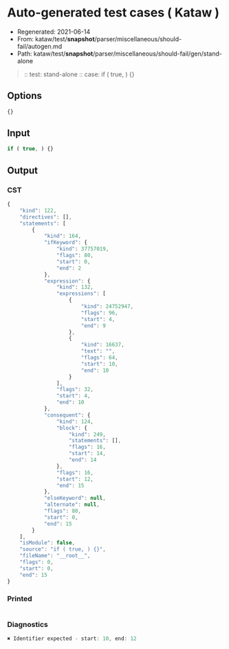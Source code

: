 # Auto-generated test cases ( Kataw )
- Regenerated: 2021-06-14
- From: kataw/test/__snapshot__/parser/miscellaneous/should-fail/autogen.md
- Path: kataw/test/__snapshot__/parser/miscellaneous/should-fail/gen/stand-alone
> :: test: stand-alone
> :: case: if ( true, ) {}
## Options

`````js
{}
`````
## Input

`````js
if ( true, ) {}
`````
## Output

### CST

```javascript
{
    "kind": 122,
    "directives": [],
    "statements": [
        {
            "kind": 164,
            "ifKeyword": {
                "kind": 37757019,
                "flags": 80,
                "start": 0,
                "end": 2
            },
            "expression": {
                "kind": 132,
                "expressions": [
                    {
                        "kind": 24752947,
                        "flags": 96,
                        "start": 4,
                        "end": 9
                    },
                    {
                        "kind": 16637,
                        "text": "",
                        "flags": 64,
                        "start": 10,
                        "end": 10
                    }
                ],
                "flags": 32,
                "start": 4,
                "end": 10
            },
            "consequent": {
                "kind": 124,
                "block": {
                    "kind": 249,
                    "statements": [],
                    "flags": 16,
                    "start": 14,
                    "end": 14
                },
                "flags": 16,
                "start": 12,
                "end": 15
            },
            "elseKeyword": null,
            "alternate": null,
            "flags": 80,
            "start": 0,
            "end": 15
        }
    ],
    "isModule": false,
    "source": "if ( true, ) {}",
    "fileName": "__root__",
    "flags": 0,
    "start": 0,
    "end": 15
}
```

### Printed

```javascript

```

### Diagnostics

```javascript
✖ Identifier expected - start: 10, end: 12

```

